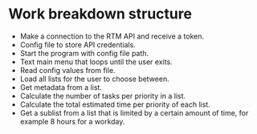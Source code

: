 # Work breakdown structure
* Make a connection to the RTM API and receive a token.
* Config file to store API credentials.
* Start the program with config file path.
* Text main menu that loops until the user exits.
* Read config values from file.
* Load all lists for the user to choose between.
* Get metadata from a list.
* Calculate the number of tasks per priority in a list.
* Calculate the total estimated time per priority of each list.
* Get a sublist from a list that is limited by a certain amount of time, for 
example 8 hours for a workday.
